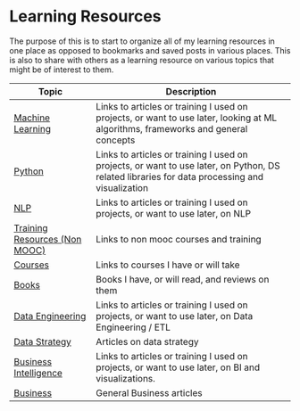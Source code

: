 # Learning Resources

The purpose of this is to start to organize all of my learning resources in one place as opposed to bookmarks and saved posts in various places. This is also to share with others as a learning resource on various topics that might be of interest to them. 

Topic |  Description
--- | ---
[Machine Learning](https://github.com/toddthieme/Learning-Resources/blob/main/Machine%20Learning/Machine%20Learning%20Resources.md) | Links to articles or training I used on projects, or want to use later, looking at ML algorithms, frameworks and general concepts
[Python](https://github.com/toddthieme/Learning-Resources/blob/main/Python/Python%20Resources.md) | Links to articles or training I used on projects, or want to use later, on Python, DS related libraries for data processing and visualization
[NLP](https://github.com/toddthieme/Learning-Resources/blob/main/NLP/NLP%20Resouces.md) | Links to articles or training I used on projects, or want to use later, on NLP
[Training Resources (Non MOOC)](https://github.com/toddthieme/Learning-Resources/blob/main/Training%20Resources/Training%20Resources.md) | Links to non mooc courses and training
[Courses](https://github.com/toddthieme/Learning-Resources/blob/main/Courses/Course%20List.md) | Links to courses I have or will take
[Books](https://github.com/toddthieme/Learning-Resources/blob/main/Books/Book%20Reviews%20and%20Wishlist.md) | Books I have, or will read, and reviews on them
[Data Engineering](https://github.com/toddthieme/Learning-Resources/blob/main/Data%20Engineering/Data%20Engineering%20Resources.md) | Links to articles or training I used on projects, or want to use later, on Data Engineering / ETL
[Data Strategy](https://github.com/toddthieme/Learning-Resources/blob/main/Data%20Strategy/Data%20Strategy%20Resources.md) | Articles on data strategy
[Business Intelligence](https://github.com/toddthieme/Learning-Resources/blob/main/Business%20Intelligence/BI%20Resources.md) | Links to articles or training I used on projects, or want to use later, on BI and visualizations.
[Business](https://github.com/toddthieme/Learning-Resources/blob/main/Business/Business%20Resources.md) | General Business articles
